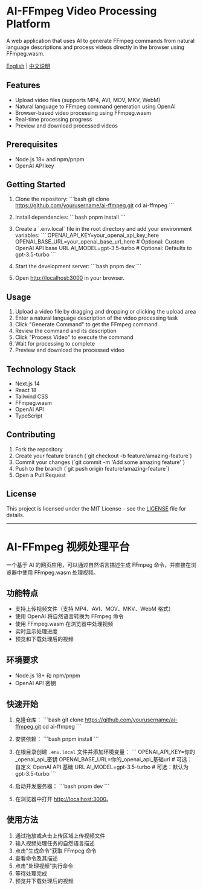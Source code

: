# AI-FFmpeg Video Processing Platform

A web application that uses AI to generate FFmpeg commands from natural language descriptions and process videos directly in the browser using FFmpeg.wasm.

[English](#features) | [中文说明](#功能特点)

## Features

- Upload video files (supports MP4, AVI, MOV, MKV, WebM)
- Natural language to FFmpeg command generation using OpenAI
- Browser-based video processing using FFmpeg.wasm
- Real-time processing progress
- Preview and download processed videos

## Prerequisites

- Node.js 18+ and npm/pnpm
- OpenAI API key

## Getting Started

1. Clone the repository:
   \`\`\`bash
   git clone https://github.com/yourusername/ai-ffmpeg.git
   cd ai-ffmpeg
   \`\`\`

2. Install dependencies:
   \`\`\`bash
   pnpm install
   \`\`\`

3. Create a \`.env.local\` file in the root directory and add your environment variables:
   \`\`\`
   OPENAI_API_KEY=your_openai_api_key_here
   OPENAI_BASE_URL=your_openai_base_url_here # Optional: Custom OpenAI API base URL
   AI_MODEL=gpt-3.5-turbo # Optional: Defaults to gpt-3.5-turbo
   \`\`\`

4. Start the development server:
   \`\`\`bash
   pnpm dev
   \`\`\`

5. Open [http://localhost:3000](http://localhost:3000) in your browser.

## Usage

1. Upload a video file by dragging and dropping or clicking the upload area
2. Enter a natural language description of the video processing task
3. Click "Generate Command" to get the FFmpeg command
4. Review the command and its description
5. Click "Process Video" to execute the command
6. Wait for processing to complete
7. Preview and download the processed video

## Technology Stack

- Next.js 14
- React 18
- Tailwind CSS
- FFmpeg.wasm
- OpenAI API
- TypeScript

## Contributing

1. Fork the repository
2. Create your feature branch (\`git checkout -b feature/amazing-feature\`)
3. Commit your changes (\`git commit -m 'Add some amazing feature'\`)
4. Push to the branch (\`git push origin feature/amazing-feature\`)
5. Open a Pull Request

## License

This project is licensed under the MIT License - see the [LICENSE](LICENSE) file for details.

---

# AI-FFmpeg 视频处理平台

一个基于 AI 的网页应用，可以通过自然语言描述生成 FFmpeg 命令，并直接在浏览器中使用 FFmpeg.wasm 处理视频。

## 功能特点

- 支持上传视频文件（支持 MP4、AVI、MOV、MKV、WebM 格式）
- 使用 OpenAI 将自然语言转换为 FFmpeg 命令
- 使用 FFmpeg.wasm 在浏览器中处理视频
- 实时显示处理进度
- 预览和下载处理后的视频

## 环境要求

- Node.js 18+ 和 npm/pnpm
- OpenAI API 密钥

## 快速开始

1. 克隆仓库：
   \`\`\`bash
   git clone https://github.com/yourusername/ai-ffmpeg.git
   cd ai-ffmpeg
   \`\`\`

2. 安装依赖：
   \`\`\`bash
   pnpm install
   \`\`\`

3. 在根目录创建 `.env.local` 文件并添加环境变量：
   \`\`\`
   OPENAI_API_KEY=你的_openai_api_密钥
   OPENAI_BASE_URL=你的_openai_api_基础url # 可选：自定义 OpenAI API 基础 URL
   AI_MODEL=gpt-3.5-turbo # 可选：默认为 gpt-3.5-turbo
   \`\`\`

4. 启动开发服务器：
   \`\`\`bash
   pnpm dev
   \`\`\`

5. 在浏览器中打开 [http://localhost:3000](http://localhost:3000)。

## 使用方法

1. 通过拖放或点击上传区域上传视频文件
2. 输入视频处理任务的自然语言描述
3. 点击"生成命令"获取 FFmpeg 命令
4. 查看命令及其描述
5. 点击"处理视频"执行命令
6. 等待处理完成
7. 预览并下载处理后的视频
